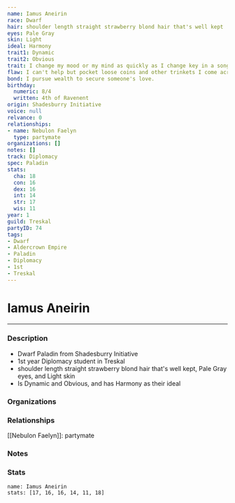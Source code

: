 ```yaml
---
name: Iamus Aneirin
race: Dwarf
hair: shoulder length straight strawberry blond hair that's well kept
eyes: Pale Gray
skin: Light
ideal: Harmony
trait1: Dynamic
trait2: Obvious
trait: I change my mood or my mind as quickly as I change key in a song.
flaw: I can't help but pocket loose coins and other trinkets I come across.
bond: I pursue wealth to secure someone's love.
birthday:
  numeric: 8/4
  written: 4th of Ravenent
origin: Shadesburry Initiative
voice: null
relvance: 0
relationships:
- name: Nebulon Faelyn
  type: partymate
organizations: []
notes: []
track: Diplomacy
spec: Paladin
stats:
  cha: 18
  con: 16
  dex: 16
  int: 14
  str: 17
  wis: 11
year: 1
guild: Treskal
partyID: 74
tags:
- Dwarf
- Aldercrown Empire
- Paladin
- Diplomacy
- 1st
- Treskal
---
```

# Iamus Aneirin
---
### Description
- Dwarf Paladin from Shadesburry Initiative
- 1st year Diplomacy student in Treskal
- shoulder length straight strawberry blond hair that's well kept, Pale Gray eyes, and Light skin
- Is Dynamic and Obvious, and has Harmony as their ideal

### Organizations

### Relationships
[[Nebulon Faelyn]]: partymate

### Notes

### Stats
```statblock
name: Iamus Aneirin
stats: [17, 16, 16, 14, 11, 18]
```